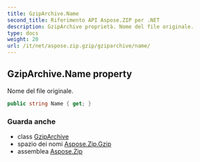 ```yaml
---
title: GzipArchive.Name
second_title: Riferimento API Aspose.ZIP per .NET
description: GzipArchive proprietà. Nome del file originale.
type: docs
weight: 20
url: /it/net/aspose.zip.gzip/gziparchive/name/
---
```

## GzipArchive.Name property

Nome del file originale.

```csharp
public string Name { get; }
```

### Guarda anche

* class [GzipArchive](../)
* spazio dei nomi [Aspose.Zip.Gzip](../../gziparchive/)
* assemblea [Aspose.Zip](../../../)


